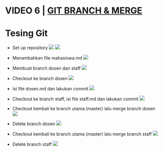 # VIDEO 6 | [GIT BRANCH & MERGE](https://www.youtube.com/watch?v=EGl7KxVOyNs)

# Tesing Git
 * Set up repository
   ![](https://cdn.discordapp.com/attachments/552451111722811392/941343208942755850/unknown.png)
   ![](https://cdn.discordapp.com/attachments/552451111722811392/941343850851610624/unknown.png)
   ![]()

* Menambahkan file mahasiswa.md
   ![](https://cdn.discordapp.com/attachments/552451111722811392/941344034163654736/unknown.png)

* Membuat branch dosen dan staff
    ![](https://media.discordapp.net/attachments/552451111722811392/941344523781550080/unknown.png)

* Checkout ke branch dosen
    ![](https://media.discordapp.net/attachments/552451111722811392/941345515235332136/unknown.png)

* Isi file dosen.md dan lakukan commit
    ![](https://media.discordapp.net/attachments/552451111722811392/941345684832018452/unknown.png)

* Checkout ke branch staff, isi file staff.md dan lakukan commit
    ![](https://media.discordapp.net/attachments/552451111722811392/941371661398192158/unknown.png)

* Checkout kembali ke branch utama (master) lalu merge branch dosen
    ![](https://media.discordapp.net/attachments/552451111722811392/941372087623364629/unknown.png)

* Delete branch dosen
    ![](https://cdn.discordapp.com/attachments/552451111722811392/941372468222898216/unknown.png)

* Checkout kembali ke branch utama (master) lalu merge branch staff
    ![](https://media.discordapp.net/attachments/552451111722811392/941374203255464047/unknown.png)

* Delete branch staff
    ![](https://media.discordapp.net/attachments/552451111722811392/941374532000825375/unknown.png)